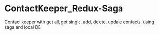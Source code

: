 # ContactKeeper_Redux-Saga
Contact keeper with get all, get single, add, delete, update contacts, using saga and local DB
